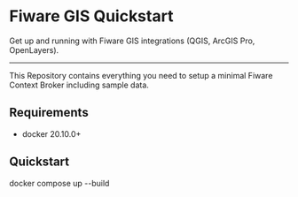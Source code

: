 # Fiware GIS Quickstart

Get up and running with Fiware GIS integrations (QGIS, ArcGIS Pro, OpenLayers).

---

This Repository contains everything you need to setup a minimal Fiware Context Broker including sample data.

## Requirements

  - docker 20.10.0+

## Quickstart

  docker compose up --build
